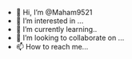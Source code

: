 - 👋 Hi, I’m @Maham9521
- 👀 I’m interested in ...
- 🌱 I’m currently learning..
- 💞️ I’m looking to collaborate on ...
- 📫 How to reach me...

<!---
Maham9521/Maham9521 is a ✨ special ✨ repository because its `README.md` (this file) appears on your GitHub profile.
You can click the Preview link to take a look at your changes.
--->
